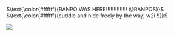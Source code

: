 $\text{\color{#ffffff}{RANPO WAS HERE!!!!!!!!!!!!!! @RANPOS}}$ <br>
$\text{\color{#ffffff}{cuddle and hide freely by the way, w2i !!}}$

![](https://komarev.com/ghpvc/?username=cupidscharm&color=dedede)
